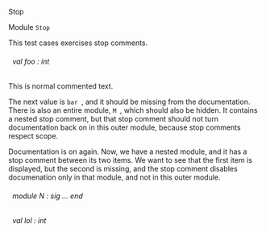 Stop

 Module `Stop`


This test cases exercises stop comments.<a id="val-foo"></a>
###### &nbsp; val foo : int

This is normal commented text.


The next value is `bar
`, and it should be missing from the documentation. There is also an entire module, 
`M
`, which should also be hidden. It contains a nested stop comment, but that stop comment should not turn documentation back on in this outer module, because stop comments respect scope.

Documentation is on again.
Now, we have a nested module, and it has a stop comment between its two items. We want to see that the first item is displayed, but the second is missing, and the stop comment disables documenation only in that module, and not in this outer module.

<a id="module-N"></a>
###### &nbsp; module N : sig ... end



<a id="val-lol"></a>
###### &nbsp; val lol : int

